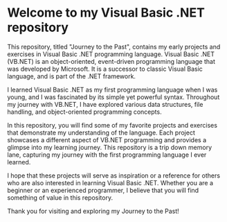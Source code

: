 # **Welcome to my Visual Basic .NET repository**
This repository, titled "Journey to the Past", contains my early projects and exercises in Visual Basic .NET programming language. Visual Basic .NET (VB.NET) is an object-oriented, event-driven programming language that was developed by Microsoft. It is a successor to classic Visual Basic language, and is part of the .NET framework.

I learned Visual Basic .NET as my first programming language when I was young, and I was fascinated by its simple yet powerful syntax. Throughout my journey with VB.NET, I have explored various data structures, file handling, and object-oriented programming concepts.

In this repository, you will find some of my favorite projects and exercises that demonstrate my understanding of the language. Each project showcases a different aspect of VB.NET programming and provides a glimpse into my learning journey. This repository is a trip down memory lane, capturing my journey with the first programming language I ever learned.

I hope that these projects will serve as inspiration or a reference for others who are also interested in learning Visual Basic .NET. Whether you are a beginner or an experienced programmer, I believe that you will find something of value in this repository.

Thank you for visiting and exploring my Journey to the Past!
